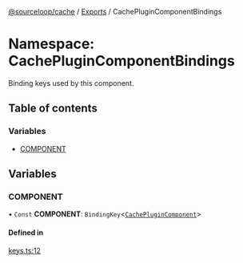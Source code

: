 [@sourceloop/cache](../README.md) / [Exports](../modules.md) / CachePluginComponentBindings

# Namespace: CachePluginComponentBindings

Binding keys used by this component.

## Table of contents

### Variables

- [COMPONENT](CachePluginComponentBindings.md#component)

## Variables

### COMPONENT

• `Const` **COMPONENT**: `BindingKey`<[`CachePluginComponent`](../classes/CachePluginComponent.md)\>

#### Defined in

[keys.ts:12](https://github.com/sourcefuse/loopback4-microservice-catalog/blob/089fc2dc0/packages/cache/src/keys.ts#L12)
